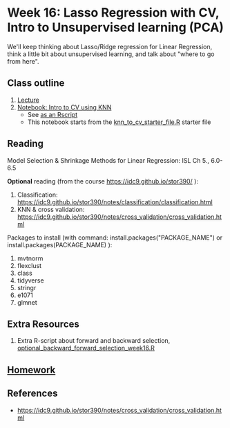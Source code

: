 # Week 16: Lasso Regression with CV, Intro to Unsupervised learning (PCA)

We'll keep thinking about Lasso/Ridge regression for Linear Regression, think a little bit about unsupervised learning, and talk about "where to go from here".


## Class outline

 1. [Lecture](lecture16_s2020_toupload.pdf)
 1. [Notebook: Intro to CV using KNN](prep_knn_to_CV_part1.ipynb)
    * See [as an Rscript](Rscripts/prep_knn_to_CV_week15.R) 
	* This notebook starts from the [knn_to_cv_starter_file.R](Rscripts/knn_to_cv_starter_file.R) starter file

	

## Reading

Model Selection & Shrinkage Methods for Linear Regression: ISL Ch 5., 6.0-6.5

**Optional** reading (from the course https://idc9.github.io/stor390/ ): 
 1. Classification: https://idc9.github.io/stor390/notes/classification/classification.html
 2. KNN & cross validation: https://idc9.github.io/stor390/notes/cross_validation/cross_validation.html

Packages to install (with command: install.packages("PACKAGE\_NAME") or install.packages(PACKAGE\_NAME) ):
 1. mvtnorm
 2. flexclust
 3. class
 4. tidyverse
 5. stringr
 6. e1071
 7. glmnet
 
## Extra Resources

 1. Extra R-script about forward and backward selection, [optional_backward_forward_selection_week16.R](Rscripts/optional_backward_forward_selection_week16.R)

## [Homework](homework.md)

## References
 
 * https://idc9.github.io/stor390/notes/cross_validation/cross_validation.html

